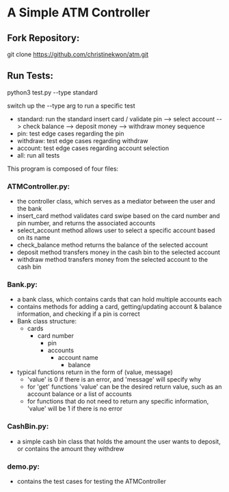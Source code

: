 # A Simple ATM Controller

## Fork Repository:

git clone https://github.com/christinekwon/atm.git

## Run Tests:

python3 test.py --type standard

switch up the --type arg to run a specific test

* standard: run the standard insert card / validate pin --> select account --> check balance --> deposit money --> withdraw money sequence
* pin: test edge cases regarding the pin
* withdraw: test edge cases regarding withdraw
* account: test edge cases regarding account selection
* all: run all tests

This program is composed of four files:

### ATMController.py: 
* the controller class, which serves as a mediator between the user and the bank
* insert_card method validates card swipe based on the card number and pin number, and returns the associated accounts
* select_account method allows user to select a specific account based on its name
* check_balance method returns the balance of the selected account
* deposit method transfers money in the cash bin to the selected account
* withdraw method transfers money from the selected account to the cash bin

### Bank.py: 
* a bank class, which contains cards that can hold multiple accounts each
* contains methods for adding a card, getting/updating account & balance information, and checking if a pin is correct
* Bank class structure:
  * cards
    * card number
      * pin
      * accounts
        * account name
          * balance
* typical functions return in the form of (value, message)
  * 'value' is 0 if there is an error, and 'message' will specify why
  * for 'get' functions 'value' can be the desired return value, such as an account balance or a list of accounts
  * for functions that do not need to return any specific information, 'value' will be 1 if there is no error

### CashBin.py: 
* a simple cash bin class that holds the amount the user wants to deposit, or contains the amount they withdrew

### demo.py: 
* contains the test cases for testing the ATMController

